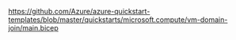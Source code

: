 https://github.com/Azure/azure-quickstart-templates/blob/master/quickstarts/microsoft.compute/vm-domain-join/main.bicep